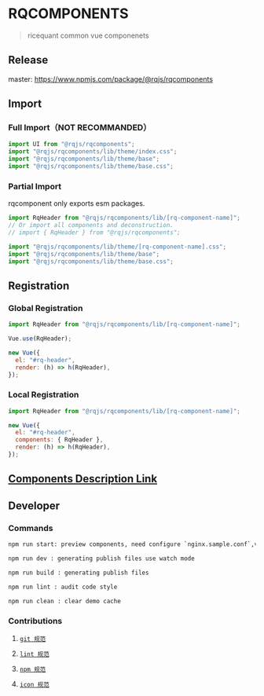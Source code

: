 # RQCOMPONENTS

> ricequant common vue componenets

## Release

master: https://www.npmjs.com/package/@rqjs/rqcomponents

## Import

### Full Import（NOT RECOMMANDED）

```js
import UI from "@rqjs/rqcomponents";
import "@rqjs/rqcomponents/lib/theme/index.css";
import "@rqjs/rqcomponents/lib/theme/base";
import "@rqjs/rqcomponents/lib/theme/base.css";
```

### Partial Import

rqcomponent only exports esm packages.

```js
import RqHeader from "@rqjs/rqcomponents/lib/[rq-component-name]";
// Or import all components and deconstruction.
// import { RqHeader } from "@rqjs/rqcomponents";

import "@rqjs/rqcomponents/lib/theme/[rq-component-name].css";
import "@rqjs/rqcomponents/lib/theme/base";
import "@rqjs/rqcomponents/lib/theme/base.css";
```

## Registration

### Global Registration

```js
import RqHeader from "@rqjs/rqcomponents/lib/[rq-component-name]";

Vue.use(RqHeader);

new Vue({
  el: "#rq-header",
  render: (h) => h(RqHeader),
});
```

### Local Registration

```js
import RqHeader from "@rqjs/rqcomponents/lib/[rq-component-name]";

new Vue({
  el: "#rq-header",
  components: { RqHeader },
  render: (h) => h(RqHeader),
});
```

## [Components Description Link](./COMPONENTS_DOC.md)

## Developer

### Commands

```bash
npm run start: preview components, need configure `nginx.sample.conf`,visit http://<host>/rqcomponents

npm run dev : generating publish files use watch mode

npm run build : generating publish files

npm run lint : audit code style

npm run clean : clear demo cache
```

### Contributions

1. [`git 规范`](http://wiki.ricequant.com/pages/viewpage.action?pageId=17269198)

2. [`lint 规范`](http://wiki.ricequant.com/pages/viewpage.action?pageId=45875427)

3. [`npm 规范`](http://wiki.ricequant.com/pages/viewpage.action?pageId=52232790)

4. [`icon 规范`](http://wiki.ricequant.com/pages/viewpage.action?pageId=19562729)
